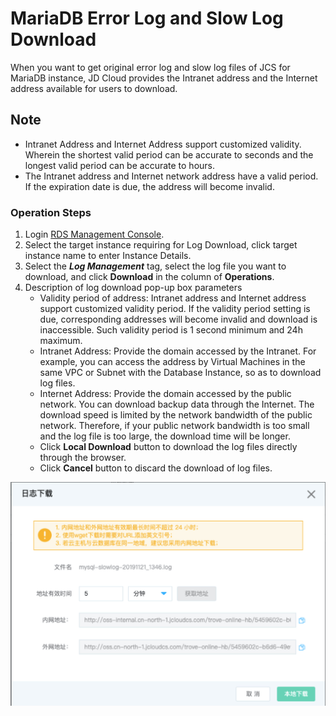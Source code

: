 # MariaDB Error Log and Slow Log Download
When you want to get original error log and slow log files of JCS for MariaDB instance, JD Cloud provides the Intranet address and the Internet address available for users to download.

## Note
* Intranet Address and Internet Address support customized validity. Wherein the shortest valid period can be accurate to seconds and the longest valid period can be accurate to hours.
* The Intranet address and Internet network address have a valid period. If the expiration date is due, the address will become invalid.

### Operation Steps
1. Login [RDS Management Console](https://rds-console.jdcloud.com/database).
2. Select the target instance requiring for Log Download, click target instance name to enter Instance Details.
3. Select the ***Log Management*** tag, select the log file you want to download, and click **Download** in the column of **Operations**.
4. Description of log download pop-up box parameters
    * Validity period of address: Intranet address and Internet address support customized validity period. If the validity period setting is due, corresponding addresses will become invalid and download is inaccessible. Such validity period is 1 second minimum and 24h maximum.
    * Intranet Address: Provide the domain accessed by the Intranet. For example, you can access the address by Virtual Machines in the same VPC or Subnet with the Database Instance, so as to download log files.
    * Internet Address: Provide the domain accessed by the public network. You can download backup data through the Internet. The download speed is limited by the network bandwidth of the public network. Therefore, if your public network bandwidth is too small and the log file is too large, the download time will be longer.
    * Click **Local Download** button to download the log files directly through the browser.
    * Click **Cancel** button to discard the download of log files.

![截图](../../../../../../image/RDS/log-download.jpg)

